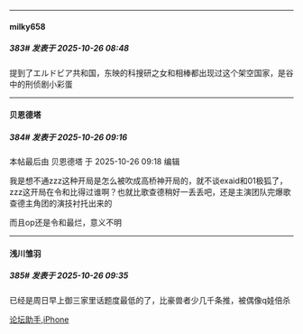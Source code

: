 ﻿
*****

####  milky658  
##### 383#       发表于 2025-10-26 08:48

提到了エルドビア共和国，东映的科搜研之女和相棒都出现过这个架空国家，是谷中的刑侦剧小彩蛋


*****

####  贝恩德塔  
##### 384#       发表于 2025-10-26 09:16

 本帖最后由 贝恩德塔 于 2025-10-26 09:18 编辑 

我是想不通zzz这种开局是怎么被吹成高桥神开局的，就不谈exaid和01极狐了，zzz这开局在令和比得过谁啊？也就比歌查德稍好一丢丢吧，还是主演团队完爆歌查德主角团的演技衬托出来的

而且op还是令和最烂，意义不明


*****

####  浅川雏羽  
##### 385#       发表于 2025-10-26 09:35

已经是周日早上御三家里话题度最低的了，比豪兽者少几千条推，被偶像q娃倍杀

[论坛助手,iPhone](https://stage1st.com/2b/forum.php?mod=viewthread&amp;tid=2029836)

